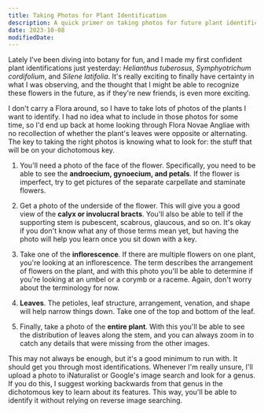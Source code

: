 ```yaml
---
title: Taking Photos for Plant Identification
description: A quick primer on taking photos for future plant identification.
date: 2023-10-08
modifiedDate:
---
```

Lately I've been diving into botany for fun, and I made my first confident plant identifications just yesterday: *Helianthus tuberosus*, *Symphyotrichum cordifolium*, and *Silene latifolia*. It's really exciting to finally have certainty in what I was observing, and the thought that I might be able to recognize these flowers in the future, as if they're new friends, is even more exciting.

I don't carry a Flora around, so I have to take lots of photos of the plants I want to identify. I had no idea what to include in those photos for some time, so I'd end up back at home looking through Flora Novae Angliae with no recollection of whether the plant's leaves were opposite or alternating. The key to taking the right photos is knowing what to look for: the stuff that will be on your dichotomous key.

1. <p>You'll need a photo of the face of the flower. Specifically, you need to be able to see the <strong>androecium, gynoecium, and petals</strong>. If the flower is imperfect, try to get pictures of the separate carpellate and staminate flowers.</p>
2. <p>Get a photo of the underside of the flower. This will give you a good view of the <strong>calyx or involucral bracts</strong>. You'll also be able to tell if the supporting stem is pubescent, scabrous, glaucous, and so on. It's okay if you don't know what any of those terms mean yet, but having the photo will help you learn once you sit down with a key.</p>
3. <p>Take one of the <strong>inflorescence</strong>. If there are multiple flowers on one plant, you're looking at an inflorescence. The term describes the arrangement of flowers on the plant, and with this photo you'll be able to determine if you're looking at an umbel or a corymb or a raceme. Again, don't worry about the terminology for now.</p>
4. <p><strong>Leaves</strong>. The petioles, leaf structure, arrangement, venation, and shape will help narrow things down. Take one of the top and bottom of the leaf.</p>
5. <p>Finally, take a photo of the <strong>entire plant</strong>. With this you'll be able to see the distribution of leaves along the stem, and you can always zoom in to catch any details that were missing from the other images.</p>

This may not always be enough, but it's a good minimum to run with. It should get you through most identifications. Whenever I'm really unsure, I'll upload a photo to iNaturalist or Google's image search and look for a genus. If you do this, I suggest working backwards from that genus in the dichotomous key to learn about its features. This way, you'll be able to identify it without relying on reverse image searching.
